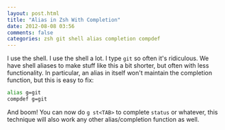 ```yaml
---
layout: post.html
title: "Alias in Zsh With Completion"
date: 2012-08-08 03:56
comments: false
categories: zsh git shell alias completion compdef
---
```


I use the shell. I use the shell a lot. I type `git` so often it's
ridiculous. We have shell aliases to make stuff like this a bit shorter, but
often with less functionality. In particular, an alias in itself won't maintain
the completion function, but this is easy to fix:

```sh
alias g=git
compdef g=git
```

And boom! You can now do `g st<TAB>` to complete `status` or whatever,
this technique will also work any other alias/completion function as well.
